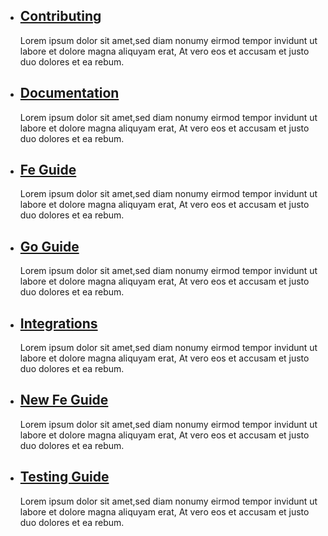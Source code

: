 - ## [Contributing](/Report-Module/contributing)
    Lorem ipsum dolor sit amet,sed diam nonumy eirmod tempor invidunt ut labore et dolore magna aliquyam erat, At vero eos et accusam et justo duo dolores et ea rebum.

- ## [Documentation](/Report-Module/documentation)
    Lorem ipsum dolor sit amet,sed diam nonumy eirmod tempor invidunt ut labore et dolore magna aliquyam erat, At vero eos et accusam et justo duo dolores et ea rebum.

- ## [Fe Guide](/Report-Module/fe_guide)
    Lorem ipsum dolor sit amet,sed diam nonumy eirmod tempor invidunt ut labore et dolore magna aliquyam erat,  At vero eos et accusam et justo duo dolores et ea rebum. 

- ## [Go Guide](/Report-Module/go_guide)
    Lorem ipsum dolor sit amet,sed diam nonumy eirmod tempor invidunt ut labore et dolore magna aliquyam erat,  At vero eos et accusam et justo duo dolores et ea rebum. 

- ## [Integrations](/Report-Module/integrations)
    Lorem ipsum dolor sit amet,sed diam nonumy eirmod tempor invidunt ut labore et dolore magna aliquyam erat, At vero eos et accusam et justo duo dolores et ea rebum.

- ## [New Fe Guide](/Report-Module/new_fe_guide)
    Lorem ipsum dolor sit amet,sed diam nonumy eirmod tempor invidunt ut labore et dolore magna aliquyam erat, At vero eos et accusam et justo duo dolores et ea rebum.

- ## [Testing Guide](/Report-Module/testing_guide)
    Lorem ipsum dolor sit amet,sed diam nonumy eirmod tempor invidunt ut labore et dolore magna aliquyam erat,  At vero eos et accusam et justo duo dolores et ea rebum.
